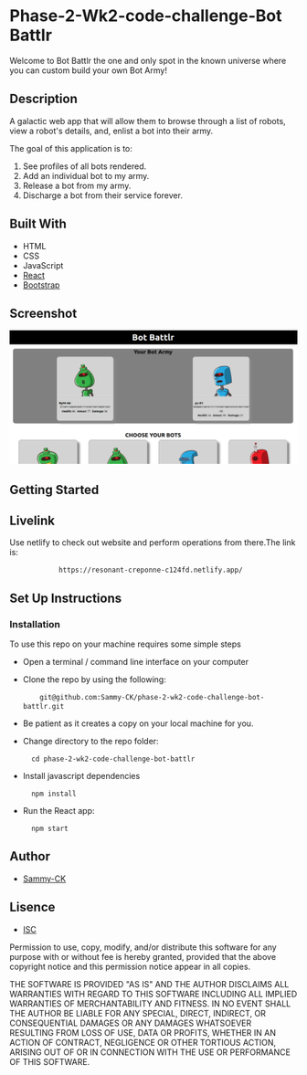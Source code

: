 # Phase-2-Wk2-code-challenge-Bot Battlr

Welcome to Bot Battlr the one and only spot in the known universe where you
can custom build your own Bot Army! 

## Description
A galactic web app that will allow them to browse through
a list of robots, view a robot's details, and, enlist a bot into their army.


The goal of this application is to:
1. See profiles of all bots rendered.
2. Add an individual bot to my army.
3. Release a bot from my army.
4. Discharge a bot from their service forever.

## Built With
- HTML
- CSS
- JavaScript
- [React](https://reactjs.org/)
- [Bootstrap](https://getbootstrap.com/)


## Screenshot
<img src="./public/Screenshot from 2023-01-23 11-48-28.png" width="" height="" />


## Getting Started

## Livelink
Use netlify  to check out website and perform operations from there.The link is:

                https://resonant-creponne-c124fd.netlify.app/


## Set Up Instructions

### Installation
To use this repo on your machine requires some simple steps

- Open a terminal / command line interface on your computer
- Clone the repo by using the following:

          git@github.com:Sammy-CK/phase-2-wk2-code-challenge-bot-battlr.git

- Be patient as it creates a copy on your local machine for you.

- Change directory to the repo folder:

        cd phase-2-wk2-code-challenge-bot-battlr       

- Install javascript dependencies

        npm install

- Run the React app:
        
        npm start


## Author
- [Sammy-CK](https://github.com/Sammy-CK)

## Lisence
- [ISC](https://choosealicense.com/licenses/isc/)

Permission to use, copy, modify, and/or distribute this software for any purpose with or without fee is hereby granted, provided that the above copyright notice and this permission notice appear in all copies.

THE SOFTWARE IS PROVIDED "AS IS" AND THE AUTHOR DISCLAIMS ALL WARRANTIES WITH REGARD TO THIS SOFTWARE INCLUDING ALL IMPLIED WARRANTIES OF MERCHANTABILITY AND FITNESS. IN NO EVENT SHALL THE AUTHOR BE LIABLE FOR ANY SPECIAL, DIRECT, INDIRECT, OR CONSEQUENTIAL DAMAGES OR ANY DAMAGES WHATSOEVER RESULTING FROM LOSS OF USE, DATA OR PROFITS, WHETHER IN AN ACTION OF CONTRACT, NEGLIGENCE OR OTHER TORTIOUS ACTION, ARISING OUT OF OR IN CONNECTION WITH THE USE OR PERFORMANCE OF THIS SOFTWARE.
